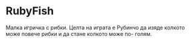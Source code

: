 # RubyFish
Малка игричка с рибки.
Целта на играта е Рубинчо да изяде колкото може повече рибки и да стане колкото може по- голям.